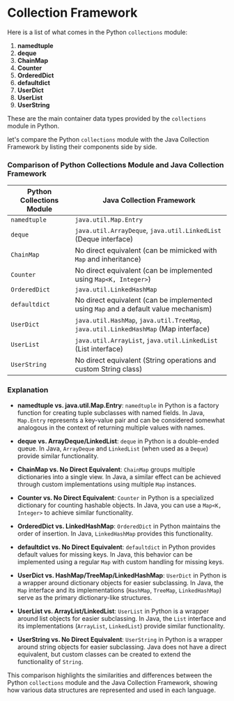 # Collection Framework
Here is a list of what comes in the Python `collections` module:

1. **namedtuple**
2. **deque**
3. **ChainMap**
4. **Counter**
5. **OrderedDict**
6. **defaultdict**
7. **UserDict**
8. **UserList**
9. **UserString**

These are the main container data types provided by the `collections` module in Python.

let's compare the Python `collections` module with the Java Collection Framework by listing their components side by side.

### Comparison of Python Collections Module and Java Collection Framework

| **Python Collections Module**   | **Java Collection Framework**       |
|---------------------------------|--------------------------------------|
| `namedtuple`                    | `java.util.Map.Entry`                |
| `deque`                         | `java.util.ArrayDeque`, `java.util.LinkedList` (Deque interface) |
| `ChainMap`                      | No direct equivalent (can be mimicked with `Map` and inheritance) |
| `Counter`                       | No direct equivalent (can be implemented using `Map<K, Integer>`) |
| `OrderedDict`                   | `java.util.LinkedHashMap`            |
| `defaultdict`                   | No direct equivalent (can be implemented using `Map` and a default value mechanism) |
| `UserDict`                      | `java.util.HashMap`, `java.util.TreeMap`, `java.util.LinkedHashMap` (Map interface) |
| `UserList`                      | `java.util.ArrayList`, `java.util.LinkedList` (List interface) |
| `UserString`                    | No direct equivalent (String operations and custom String class) |

### Explanation

- **namedtuple vs. java.util.Map.Entry**: `namedtuple` in Python is a factory function for creating tuple subclasses with named fields. In Java, `Map.Entry` represents a key-value pair and can be considered somewhat analogous in the context of returning multiple values with names.

- **deque vs. ArrayDeque/LinkedList**: `deque` in Python is a double-ended queue. In Java, `ArrayDeque` and `LinkedList` (when used as a `Deque`) provide similar functionality.

- **ChainMap vs. No Direct Equivalent**: `ChainMap` groups multiple dictionaries into a single view. In Java, a similar effect can be achieved through custom implementations using multiple `Map` instances.

- **Counter vs. No Direct Equivalent**: `Counter` in Python is a specialized dictionary for counting hashable objects. In Java, you can use a `Map<K, Integer>` to achieve similar functionality.

- **OrderedDict vs. LinkedHashMap**: `OrderedDict` in Python maintains the order of insertion. In Java, `LinkedHashMap` provides this functionality.

- **defaultdict vs. No Direct Equivalent**: `defaultdict` in Python provides default values for missing keys. In Java, this behavior can be implemented using a regular `Map` with custom handling for missing keys.

- **UserDict vs. HashMap/TreeMap/LinkedHashMap**: `UserDict` in Python is a wrapper around dictionary objects for easier subclassing. In Java, the `Map` interface and its implementations (`HashMap`, `TreeMap`, `LinkedHashMap`) serve as the primary dictionary-like structures.

- **UserList vs. ArrayList/LinkedList**: `UserList` in Python is a wrapper around list objects for easier subclassing. In Java, the `List` interface and its implementations (`ArrayList`, `LinkedList`) provide similar functionality.

- **UserString vs. No Direct Equivalent**: `UserString` in Python is a wrapper around string objects for easier subclassing. Java does not have a direct equivalent, but custom classes can be created to extend the functionality of `String`.

This comparison highlights the similarities and differences between the Python `collections` module and the Java Collection Framework, showing how various data structures are represented and used in each language.
